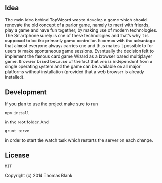 ## Idea

The main idea behind TapWizard was to develop a game which should renovate the old 
concept of a parlor game, namely to meet with friends, play a game and have fun together, by making 
use of modern technologies. The Smartphone surely is one of these technologies and that’s why it is 
supposed to be the primarily game controller. It comes with the advantage that almost everyone always 
carries one and thus makes it possible to for users to make spontaneous game sessions. Eventually the 
decision  felt  to  implement  the  famous  card  game  Wizard  as  a  browser  based  multiplayer  game. 
Browser based because of the fact that one is independent from a single operating system and the game 
can be available on all major platforms without installation (provided that a web browser is already 
installed).

## Development

If you plan to use the project make sure to run 

    npm install

in the root folder. And

	grunt serve

in order to start the watch task which restarts the server on each change.


## License

	MIT

Copyright (c) 2014 Thomas Blank

